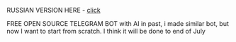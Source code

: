 RUSSIAN VERSION HERE - [click](https://github.com/swtomas/tg-swbot/blob/main/README_RU.md)

FREE OPEN SOURCE TELEGRAM BOT with AI
in past, i made similar bot, but now I want to start from scratch. I think it will be done to end of July
